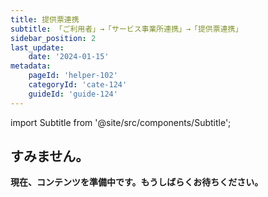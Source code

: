 ```yaml
---
title: 提供票連携
subtitle: 「ご利用者」→「サービス事業所連携」→「提供票連携」
sidebar_position: 2
last_update: 
    date: '2024-01-15'
metadata: 
    pageId: 'helper-102'
    categoryId: 'cate-124'
    guideId: 'guide-124'
---
```


import Subtitle from '@site/src/components/Subtitle';

<Subtitle text={frontMatter.subtitle} />

## すみません。

**現在、コンテンツを準備中です。もうしばらくお待ちください。**